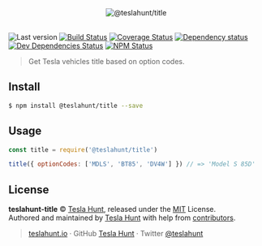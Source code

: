 <div align="center">
  <img src="https://teslahunt.io/banner-red.png" alt="@teslahunt/title">
  <br><br>
</div>

![Last version](https://img.shields.io/github/tag/teslahunt/teslahunt-title.svg?style=flat-square)
[![Build Status](https://img.shields.io/travis/com/teslahunt/teslahunt-title/master.svg?style=flat-square)](https://travis-ci.com/teslahunt/teslahunt-title)
[![Coverage Status](https://img.shields.io/coveralls/teslahunt/teslahunt-title.svg?style=flat-square)](https://coveralls.io/github/teslahunt/teslahunt-title)
[![Dependency status](https://img.shields.io/david/teslahunt/teslahunt-title.svg?style=flat-square)](https://david-dm.org/teslahunt/teslahunt-title)
[![Dev Dependencies Status](https://img.shields.io/david/dev/teslahunt/teslahunt-title.svg?style=flat-square)](https://david-dm.org/teslahunt/teslahunt-title#info=devDependencies)
[![NPM Status](https://img.shields.io/npm/dm/teslahunt-title.svg?style=flat-square)](https://www.npmjs.org/package/teslahunt-title)

> Get Tesla vehicles title based on option codes.

## Install

```bash
$ npm install @teslahunt/title --save
```

## Usage

```js
const title = require('@teslahunt/title')

title({ optionCodes: ['MDLS', 'BT85', 'DV4W'] }) // => 'Model S 85D'
```

## License

**teslahunt-title** © [Tesla Hunt](https://teslahunt.io), released under the [MIT](https://github.com/teslahunt/teslahunt-title/blob/master/LICENSE.md) License.<br>
Authored and maintained by [Tesla Hunt](https://teslahunt.io) with help from [contributors](https://github.com/teslahunt/teslahunt-title/contributors).

> [teslahunt.io](https://teslahunt.io) · GitHub [Tesla Hunt](https://github.com/teslahunt) · Twitter [@teslahunt](https://twitter.com/teslahunt)
